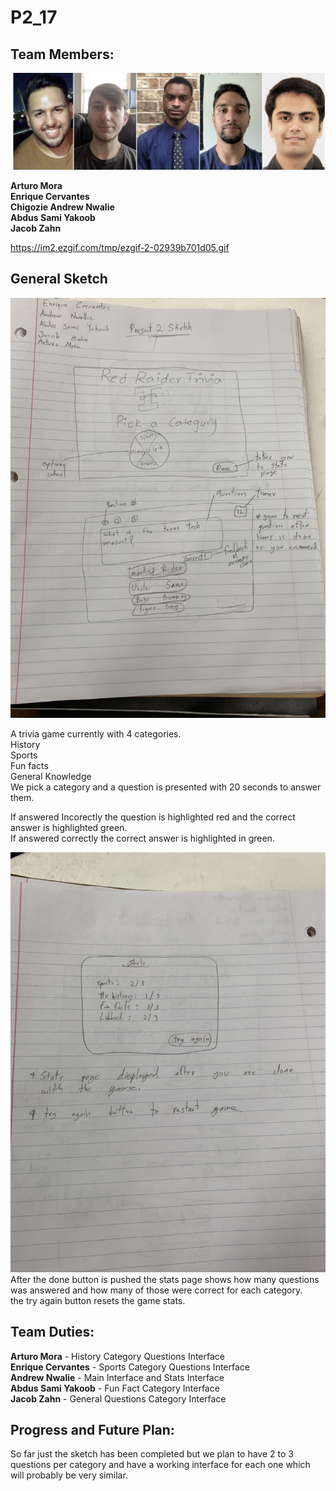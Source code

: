# P2_17
## Team Members:

![](Group.JPG)

**Arturo Mora\
Enrique Cervantes\
Chigozie Andrew Nwalie\
Abdus Sami Yakoob\
Jacob Zahn**


https://im2.ezgif.com/tmp/ezgif-2-02939b701d05.gif

## General Sketch

![](IMG3812690036288305170.jpg)

A trivia game currently with 4 categories.\
History \
Sports \
Fun facts \
General Knowledge \
We pick a category and a question is presented with 20 seconds to answer them.

If answered Incorectly the question is highlighted red and the correct answer is highlighted green. \
If answered correctly the correct answer is highlighted in green.

![](IMG7549796776958012386.jpg)
After the done button is pushed the stats page shows how many questions was answered and how many of those were correct for each category. \
the try again button resets the game stats.


## Team Duties:

**Arturo Mora** - History Category Questions Interface \
**Enrique Cervantes** - Sports Category Questions Interface \
**Andrew Nwalie** - Main Interface and Stats Interface \
**Abdus Sami Yakoob** - Fun Fact Category Interface \
**Jacob Zahn** - General Questions Category Interface 


## Progress and Future Plan:

So far just the sketch has been completed but we plan to have 2 to 3 questions per category and have a working interface for each one which will probably be very similar.

